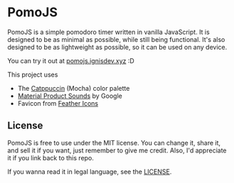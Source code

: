 # PomoJS
PomoJS is a simple pomodoro timer written in vanilla JavaScript. It is designed to be as minimal as possible, while still being functional. It's also designed to be as lightweight as possible, so it can be used on any device.

You can try it out at [pomojs.ignisdev.xyz](https://pomojs.ignisdev.xyz/) :D

This project uses
- The [Catppuccin](https://github.com/catppuccin/catppuccin) (Mocha) color palette
- [Material Product Sounds](https://m2.material.io/design/sound/sound-resources.html) by Google
- Favicon from [Feather Icons](https://feathericons.com/)

## License
PomoJS is free to use under the MIT license. You can change it, share it, and sell it if you want, just remember to give me credit. Also, I'd appreciate it if you link back to this repo.

If you wanna read it in legal language, see the [LICENSE](https://github.com/Ignis621/PomoJS/blob/main/LICENSE).